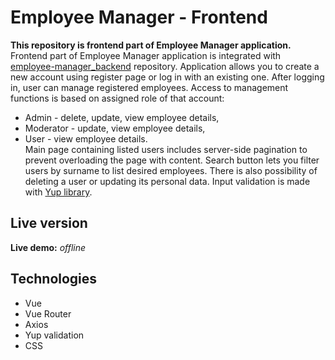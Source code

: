 # Employee Manager - Frontend

**This repository is frontend part of Employee Manager application.**\
Frontend part of Employee Manager application is integrated with [employee-manager_backend](https://github.com/saszotek/employee-manager_backend) repository. Application allows you to create a new account using register page or log in with an existing one. After logging in, user can manage registered employees. Access to management functions is based on assigned role of that account:
- Admin - delete, update, view employee details,
- Moderator - update, view employee details,
- User - view employee details.\
Main page containing listed users includes server-side pagination to prevent overloading the page with content. Search button lets you filter users by surname to list desired employees. There is also possibility of deleting a user or updating its personal data. Input validation is made with [Yup library](https://github.com/jquense/yup).

## Live version

**Live demo:** *offline*

## Technologies

- Vue
- Vue Router
- Axios
- Yup validation
- CSS
